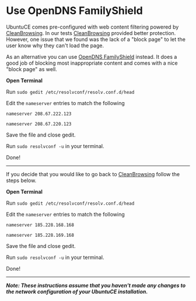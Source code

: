 # Use OpenDNS FamilyShield

UbuntuCE comes pre-configured with web content filtering powered by [CleanBrowsing](https://cleanbrowsing.org/). In our tests [CleanBrowsing](https://cleanbrowsing.org/) provided better protection. However, one issue that we found was the lack of a "block page" to let the user know why they can't load the page.

As an alternative you can use [OpenDNS FamilyShield](https://www.opendns.com/setupguide/#familyshield) instead. It does a good job of blocking most inappropriate content and comes with a nice "block page" as well.

**Open Terminal**

Run `sudo gedit /etc/resolvconf/resolv.conf.d/head`

Edit the `nameserver` entries to match the following

```nameserver 208.67.222.123```

```nameserver 208.67.220.123```

Save the file and close gedit.
	
Run `sudo resolvconf -u` in your terminal.

Done! 

---

If you decide that you would like to go back to [CleanBrowsing](https://cleanbrowsing.org/) follow the steps below.

**Open Terminal**

Run `sudo gedit /etc/resolvconf/resolv.conf.d/head`

Edit the `nameserver` entries to match the following

```nameserver 185.228.168.168```

```nameserver 185.228.169.168```

Save the file and close gedit.
	
Run `sudo resolvconf -u` in your terminal.

Done! 

---

***Note: These instructions assume that you haven't made any changes to the network configuration of your UbuntuCE installation.***




